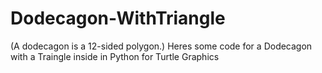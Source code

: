 # Dodecagon-WithTriangle
 (A dodecagon is a 12-sided polygon.)  Heres some code for a Dodecagon with a Traingle inside in Python for Turtle Graphics
